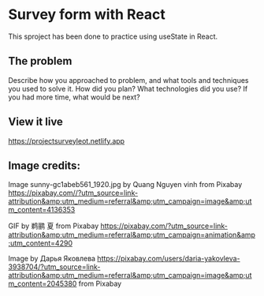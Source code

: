 # Survey form with React

This sproject has been done to practice using useState in React.

## The problem

Describe how you approached to problem, and what tools and techniques you used to solve it. How did you plan? What technologies did you use? If you had more time, what would be next?

## View it live

https://projectsurveyleot.netlify.app

## Image credits:

Image sunny-gc1abeb561_1920.jpg by Quang Nguyen vinh from Pixabay https://pixabay.com//?utm_source=link-attribution&amp;utm_medium=referral&amp;utm_campaign=image&amp;utm_content=4136353

GIF by 鹈鹂 夏 from Pixabay https://pixabay.com/?utm_source=link-attribution&amp;utm_medium=referral&amp;utm_campaign=animation&amp;utm_content=4290

Image by Дарья Яковлева https://pixabay.com/users/daria-yakovleva-3938704/?utm_source=link-attribution&amp;utm_medium=referral&amp;utm_campaign=image&amp;utm_content=2045380 from Pixabay